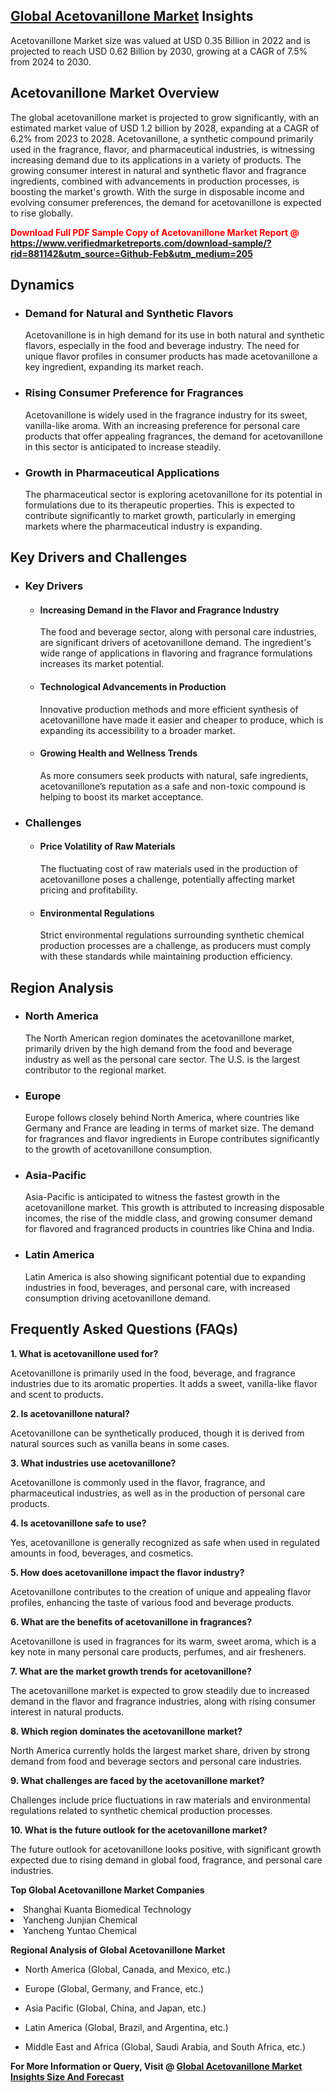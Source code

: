<h2><a href="https://www.verifiedmarketreports.com/download-sample/?rid=881142&amp;utm_source=Github&amp;utm_medium=205" target="_blank">Global Acetovanillone Market</a> Insights</h2><p>Acetovanillone Market size was valued at USD 0.35 Billion in 2022 and is projected to reach USD 0.62 Billion by 2030, growing at a CAGR of 7.5% from 2024 to 2030.</p><p><h2>Acetovanillone Market Overview</h2> <p>The global acetovanillone market is projected to grow significantly, with an estimated market value of USD 1.2 billion by 2028, expanding at a CAGR of 6.2% from 2023 to 2028. Acetovanillone, a synthetic compound primarily used in the fragrance, flavor, and pharmaceutical industries, is witnessing increasing demand due to its applications in a variety of products. The growing consumer interest in natural and synthetic flavor and fragrance ingredients, combined with advancements in production processes, is boosting the market's growth. With the surge in disposable income and evolving consumer preferences, the demand for acetovanillone is expected to rise globally.</p> <p><b><p><span class=""><span style="color: #ff0000;"><strong>Download Full PDF Sample Copy of Acetovanillone Market Report</strong> @ </span><a href="https://www.verifiedmarketreports.com/download-sample/?rid=881142&amp;utm_source=Github-Feb&amp;utm_medium=205" target="_blank">https://www.verifiedmarketreports.com/download-sample/?rid=881142&amp;utm_source=Github-Feb&amp;utm_medium=205</a></span></p></b></p> <h2>Dynamics</h2> <ul> <li><h3>Demand for Natural and Synthetic Flavors</h3> Acetovanillone is in high demand for its use in both natural and synthetic flavors, especially in the food and beverage industry. The need for unique flavor profiles in consumer products has made acetovanillone a key ingredient, expanding its market reach. </li> <li><h3>Rising Consumer Preference for Fragrances</h3> Acetovanillone is widely used in the fragrance industry for its sweet, vanilla-like aroma. With an increasing preference for personal care products that offer appealing fragrances, the demand for acetovanillone in this sector is anticipated to increase steadily. </li> <li><h3>Growth in Pharmaceutical Applications</h3> The pharmaceutical sector is exploring acetovanillone for its potential in formulations due to its therapeutic properties. This is expected to contribute significantly to market growth, particularly in emerging markets where the pharmaceutical industry is expanding. </li> </ul> <h2>Key Drivers and Challenges</h2> <ul> <li><h3>Key Drivers</h3> <ul> <li><h4>Increasing Demand in the Flavor and Fragrance Industry</h4> The food and beverage sector, along with personal care industries, are significant drivers of acetovanillone demand. The ingredient's wide range of applications in flavoring and fragrance formulations increases its market potential. </li> <li><h4>Technological Advancements in Production</h4> Innovative production methods and more efficient synthesis of acetovanillone have made it easier and cheaper to produce, which is expanding its accessibility to a broader market. </li> <li><h4>Growing Health and Wellness Trends</h4> As more consumers seek products with natural, safe ingredients, acetovanillone’s reputation as a safe and non-toxic compound is helping to boost its market acceptance. </li> </ul> </li> <li><h3>Challenges</h3> <ul> <li><h4>Price Volatility of Raw Materials</h4> The fluctuating cost of raw materials used in the production of acetovanillone poses a challenge, potentially affecting market pricing and profitability. </li> <li><h4>Environmental Regulations</h4> Strict environmental regulations surrounding synthetic chemical production processes are a challenge, as producers must comply with these standards while maintaining production efficiency. </li> </ul> </li> </ul> <h2>Region Analysis</h2> <ul> <li><h3>North America</h3> The North American region dominates the acetovanillone market, primarily driven by the high demand from the food and beverage industry as well as the personal care sector. The U.S. is the largest contributor to the regional market. </li> <li><h3>Europe</h3> Europe follows closely behind North America, where countries like Germany and France are leading in terms of market size. The demand for fragrances and flavor ingredients in Europe contributes significantly to the growth of acetovanillone consumption. </li> <li><h3>Asia-Pacific</h3> Asia-Pacific is anticipated to witness the fastest growth in the acetovanillone market. This growth is attributed to increasing disposable incomes, the rise of the middle class, and growing consumer demand for flavored and fragranced products in countries like China and India. </li> <li><h3>Latin America</h3> Latin America is also showing significant potential due to expanding industries in food, beverages, and personal care, with increased consumption driving acetovanillone demand. </li> </ul> <h2>Frequently Asked Questions (FAQs)</h2> <p><b>1. What is acetovanillone used for?</b></p> <p>Acetovanillone is primarily used in the food, beverage, and fragrance industries due to its aromatic properties. It adds a sweet, vanilla-like flavor and scent to products.</p> <p><b>2. Is acetovanillone natural?</b></p> <p>Acetovanillone can be synthetically produced, though it is derived from natural sources such as vanilla beans in some cases.</p> <p><b>3. What industries use acetovanillone?</b></p> <p>Acetovanillone is commonly used in the flavor, fragrance, and pharmaceutical industries, as well as in the production of personal care products.</p> <p><b>4. Is acetovanillone safe to use?</b></p> <p>Yes, acetovanillone is generally recognized as safe when used in regulated amounts in food, beverages, and cosmetics.</p> <p><b>5. How does acetovanillone impact the flavor industry?</b></p> <p>Acetovanillone contributes to the creation of unique and appealing flavor profiles, enhancing the taste of various food and beverage products.</p> <p><b>6. What are the benefits of acetovanillone in fragrances?</b></p> <p>Acetovanillone is used in fragrances for its warm, sweet aroma, which is a key note in many personal care products, perfumes, and air fresheners.</p> <p><b>7. What are the market growth trends for acetovanillone?</b></p> <p>The acetovanillone market is expected to grow steadily due to increased demand in the flavor and fragrance industries, along with rising consumer interest in natural products.</p> <p><b>8. Which region dominates the acetovanillone market?</b></p> <p>North America currently holds the largest market share, driven by strong demand from food and beverage sectors and personal care industries.</p> <p><b>9. What challenges are faced by the acetovanillone market?</b></p> <p>Challenges include price fluctuations in raw materials and environmental regulations related to synthetic chemical production processes.</p> <p><b>10. What is the future outlook for the acetovanillone market?</b></p> <p>The future outlook for acetovanillone looks positive, with significant growth expected due to rising demand in global food, fragrance, and personal care industries.</p> </p><p><strong>Top Global Acetovanillone Market Companies</strong></p><div data-test-id=""><p><li>Shanghai Kuanta Biomedical Technology</li><li> Yancheng Junjian Chemical</li><li> Yancheng Yuntao Chemical</li></p><div><strong>Regional Analysis of&nbsp;Global Acetovanillone Market</strong></div><ul><li dir="ltr"><p dir="ltr">North America&nbsp;(Global, Canada, and Mexico, etc.)</p></li><li dir="ltr"><p dir="ltr">Europe (Global, Germany, and France, etc.)</p></li><li dir="ltr"><p dir="ltr">Asia Pacific&nbsp;(Global, China, and Japan, etc.)</p></li><li dir="ltr"><p dir="ltr">Latin America&nbsp;(Global, Brazil, and Argentina, etc.)</p></li><li dir="ltr">Middle East and Africa&nbsp;(Global, Saudi Arabia, and South Africa, etc.)</li></ul><p><strong>For More Information or Query, Visit @&nbsp;</strong><strong><a href="https://www.verifiedmarketreports.com/product/acetovanillone-market/?utm_source=Github&amp;utm_medium=205" target="_blank">Global Acetovanillone Market Insights Size And Forecast</a></strong></p></div>
